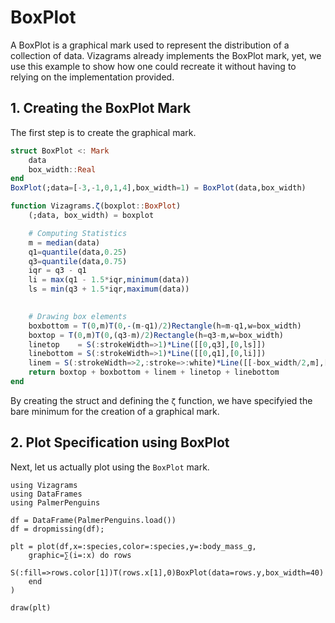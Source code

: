 # BoxPlot

A BoxPlot is a graphical mark used to represent the distribution of a collection of data.
Vizagrams already implements the BoxPlot mark, yet, we use this example to show how
one could recreate it without having to relying on the implementation provided.

## 1. Creating the BoxPlot Mark

The first step is to create the graphical mark.

```julia
struct BoxPlot <: Mark
    data
    box_width::Real
end
BoxPlot(;data=[-3,-1,0,1,4],box_width=1) = BoxPlot(data,box_width)

function Vizagrams.ζ(boxplot::BoxPlot)
    (;data, box_width) = boxplot

    # Computing Statistics
    m = median(data)
    q1=quantile(data,0.25)
    q3=quantile(data,0.75)
    iqr = q3 - q1
    li = max(q1 - 1.5*iqr,minimum(data))
    ls = min(q3 + 1.5*iqr,maximum(data))

    
    # Drawing box elements
    boxbottom = T(0,m)T(0,-(m-q1)/2)Rectangle(h=m-q1,w=box_width)
    boxtop = T(0,m)T(0,(q3-m)/2)Rectangle(h=q3-m,w=box_width)
    linetop    = S(:strokeWidth=>1)*Line([[0,q3],[0,ls]])
    linebottom = S(:strokeWidth=>1)*Line([[0,q1],[0,li]])
    linem = S(:strokeWidth=>2,:stroke=>:white)*Line([[-box_width/2,m],[box_width/2,m]])
    return boxtop + boxbottom + linem + linetop + linebottom
end
```
By creating the struct and defining the `ζ` function, we have specifyied the bare minimum for the
creation of a graphical mark.

## 2. Plot Specification using BoxPlot
Next, let us actually plot using the `BoxPlot` mark.

```@example 1
using Vizagrams
using DataFrames
using PalmerPenguins

df = DataFrame(PalmerPenguins.load())
df = dropmissing(df);

plt = plot(df,x=:species,color=:species,y=:body_mass_g,
    graphic=∑(i=:x) do rows
        S(:fill=>rows.color[1])T(rows.x[1],0)BoxPlot(data=rows.y,box_width=40)
    end
)

draw(plt)
```
